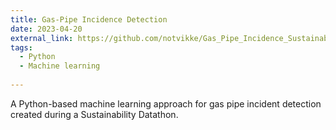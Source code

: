 ```yaml
---
title: Gas-Pipe Incidence Detection
date: 2023-04-20
external_link: https://github.com/notvikke/Gas_Pipe_Incidence_Sustainability_Datathon
tags:
  - Python
  - Machine learning
  
---
```


A Python-based machine learning approach for gas pipe incident detection created during a Sustainability Datathon.

<!--more-->
